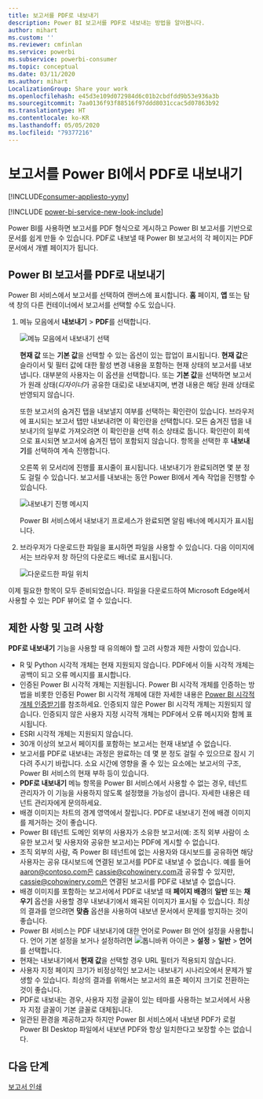 ```yaml
---
title: 보고서를 PDF로 내보내기
description: Power BI 보고서를 PDF로 내보내는 방법을 알아봅니다.
author: mihart
ms.custom: ''
ms.reviewer: cmfinlan
ms.service: powerbi
ms.subservice: powerbi-consumer
ms.topic: conceptual
ms.date: 03/11/2020
ms.author: mihart
LocalizationGroup: Share your work
ms.openlocfilehash: e45d3e109d072984d6c01b2cbdfdd9b53e936a3b
ms.sourcegitcommit: 7aa0136f93f88516f97ddd8031ccac5d07863b92
ms.translationtype: HT
ms.contentlocale: ko-KR
ms.lasthandoff: 05/05/2020
ms.locfileid: "79377216"
---
```

# <a name="export-reports-from-power-bi-to-pdf"></a>보고서를 Power BI에서 PDF로 내보내기

[!INCLUDE[consumer-appliesto-yyny](../includes/consumer-appliesto-yyny.md)]

[!INCLUDE [power-bi-service-new-look-include](../includes/power-bi-service-new-look-include.md)]

Power BI를 사용하면 보고서를 PDF 형식으로 게시하고 Power BI 보고서를 기반으로 문서를 쉽게 만들 수 있습니다. PDF로 내보낼 때 Power BI 보고서의 각 페이지는 PDF 문서에서 개별 페이지가 됩니다.

## <a name="export-your-power-bi-report-to-pdf"></a>Power BI 보고서를 PDF로 내보내기
Power BI 서비스에서 보고서를 선택하여 캔버스에 표시합니다. **홈** 페이지, **앱** 또는 탐색 창의 다른 컨테이너에서 보고서를 선택할 수도 있습니다.

1. 메뉴 모음에서 **내보내기** > **PDF**를 선택합니다.

    ![메뉴 모음에서 내보내기 선택](media/end-user-pdf/power-bi-export.png)

    **현재 값** 또는 **기본 값**을 선택할 수 있는 옵션이 있는 팝업이 표시됩니다. **현재 값**은 슬라이서 및 필터 값에 대한 활성 변경 내용을 포함하는 현재 상태의 보고서를 내보냅니다. 대부분의 사용자는 이 옵션을 선택합니다. 또는 **기본 값**을 선택하면 보고서가 원래 상태(*디자이너*가 공유한 대로)로 내보내지며, 변경 내용은 해당 원래 상태로 반영되지 않습니다.
    
    또한 보고서의 숨겨진 탭을 내보낼지 여부를 선택하는 확인란이 있습니다. 브라우저에 표시되는 보고서 탭만 내보내려면 이 확인란을 선택합니다. 모든 숨겨진 탭을 내보내기의 일부로 가져오려면 이 확인란을 선택 취소 상태로 둡니다. 확인란이 회색으로 표시되면 보고서에 숨겨진 탭이 포함되지 않습니다. 항목을 선택한 후 **내보내기**를 선택하여 계속 진행합니다.
    
    오른쪽 위 모서리에 진행률 표시줄이 표시됩니다. 내보내기가 완료되려면 몇 분 정도 걸릴 수 있습니다. 보고서를 내보내는 동안 Power BI에서 계속 작업을 진행할 수 있습니다.

    ![내보내기 진행 메시지](media/end-user-pdf/power-bi-export-progress.png)

    Power BI 서비스에서 내보내기 프로세스가 완료되면 알림 배너에 메시지가 표시됩니다.

2. 브라우저가 다운로드한 파일을 표시하면 파일을 사용할 수 있습니다. 다음 이미지에서는 브라우저 창 하단의 다운로드 배너로 표시됩니다.

    ![다운로드한 파일 위치](media/end-user-pdf/power-bi-export-done.png)

이제 필요한 항목이 모두 준비되었습니다. 파일을 다운로드하여 Microsoft Edge에서 사용할 수 있는 PDF 뷰어로 열 수 있습니다.


## <a name="limitations-and-considerations"></a>제한 사항 및 고려 사항
**PDF로 내보내기** 기능을 사용할 때 유의해야 할 고려 사항과 제한 사항이 있습니다.

* R 및 Python 시각적 개체는 현재 지원되지 않습니다. PDF에서 이들 시각적 개체는 공백이 되고 오류 메시지를 표시합니다. 
* 인증된 Power BI 시각적 개체는 지원됩니다. Power BI 시각적 개체를 인증하는 방법을 비롯한 인증된 Power BI 시각적 개체에 대한 자세한 내용은 [Power BI 시각적 개체 인증받기](../developer/visuals/power-bi-custom-visuals-certified.md)를 참조하세요. 인증되지 않은 Power BI 시각적 개체는 지원되지 않습니다. 인증되지 않은 사용자 지정 시각적 개체는 PDF에서 오류 메시지와 함께 표시됩니다.
* ESRI 시각적 개체는 지원되지 않습니다.
* 30개 이상의 보고서 페이지를 포함하는 보고서는 현재 내보낼 수 없습니다.
* 보고서를 PDF로 내보내는 과정은 완료하는 데 몇 분 정도 걸릴 수 있으므로 잠시 기다려 주시기 바랍니다. 소요 시간에 영향을 줄 수 있는 요소에는 보고서의 구조, Power BI 서비스의 현재 부하 등이 있습니다.
* **PDF로 내보내기** 메뉴 항목을 Power BI 서비스에서 사용할 수 없는 경우, 테넌트 관리자가 이 기능을 사용하지 않도록 설정했을 가능성이 큽니다. 자세한 내용은 테넌트 관리자에게 문의하세요.
* 배경 이미지는 차트의 경계 영역에서 잘립니다. PDF로 내보내기 전에 배경 이미지를 제거하는 것이 좋습니다.
* Power BI 테넌트 도메인 외부의 사용자가 소유한 보고서(예: 조직 외부 사람이 소유한 보고서 및 사용자와 공유한 보고서)는 PDF에 게시할 수 없습니다.
* 조직 외부의 사람, 즉 Power BI 테넌트에 없는 사용자와 대시보드를 공유하면 해당 사용자는 공유 대시보드에 연결된 보고서를 PDF로 내보낼 수 없습니다. 예를 들어 aaron@contoso.com은 cassie@cohowinery.com과 공유할 수 있지만, cassie@cohowinery.com은 연결된 보고서를 PDF로 내보낼 수 없습니다.
* 배경 이미지를 포함하는 보고서에서 PDF로 내보낼 때 **페이지 배경**의 **일반** 또는 **채우기** 옵션을 사용할 경우 내보내기에서 왜곡된 이미지가 표시될 수 있습니다. 최상의 결과를 얻으려면 **맞춤** 옵션을 사용하여 내보낸 문서에서 문제를 방지하는 것이 좋습니다.
* Power BI 서비스는 PDF 내보내기에 대한 언어로 Power BI 언어 설정을 사용합니다. 언어 기본 설정을 보거나 설정하려면 ![톱니바퀴 아이콘](media/end-user-powerpoint/power-bi-settings-icon.png) > **설정** > **일반** > **언어**를 선택합니다.
* 현재는 내보내기에서 **현재 값**을 선택할 경우 URL 필터가 적용되지 않습니다.
* 사용자 지정 페이지 크기가 비정상적인 보고서는 내보내기 시나리오에서 문제가 발생할 수 있습니다. 최상의 결과를 위해서는 보고서의 표준 페이지 크기로 전환하는 것이 좋습니다.
* PDF로 내보내는 경우, 사용자 지정 글꼴이 있는 테마를 사용하는 보고서에서 사용자 지정 글꼴이 기본 글꼴로 대체됩니다.
* 일관된 환경을 제공하고자 하지만 Power BI 서비스에서 내보낸 PDF가 로컬 Power BI Desktop 파일에서 내보낸 PDF와 항상 일치한다고 보장할 수는 없습니다.

## <a name="next-steps"></a>다음 단계
[보고서 인쇄](end-user-print.md)
